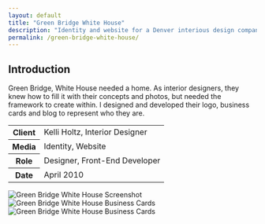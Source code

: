 ```yaml
---
layout: default
title: "Green Bridge White House"
description: "Identity and website for a Denver interious design company"
permalink: /green-bridge-white-house/
---
```


<section>
	<h2 class="visually-hidden">Introduction</h2>
	<div>
		<p>Green Bridge, White House needed a home. As interior designers, they knew how to fill it with their concepts and photos, but needed the framework to create within. I designed and developed their logo, business cards and blog to represent who they are.</p>
	</div>
	<div>
		<table>
			<tbody>
				<tr>
					<th>Client</th>
					<td>Kelli Holtz, Interior Designer</td>
				</tr>
				<tr>
					<th>Media</th>
					<td>Identity, Website</td>
				</tr>
				<tr>
					<th>Role</th>
					<td>Designer, Front-End Developer</td>
				</tr>
				<tr>
					<th>Date</th>
					<td>April 2010</td>
				</tr>
			</tbody>
		</table>
	</div>
</section>
<section>
	<div class="span-2">
		<img src="https://jessetrippecdn.appspot.com/images/gbwh-1.png" alt="Green Bridge White House Screenshot">
	</div>
	<div>
		<img src="https://jessetrippecdn.appspot.com/images/gbwh-2.png" alt="Green Bridge White House Business Cards">
	</div>
	<div>
		<img src="https://jessetrippecdn.appspot.com/images/gbwh-3.png" alt="Green Bridge White House Business Cards">
	</div>
</section>
